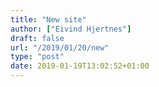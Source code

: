 ```yaml
---
title: "New site"
author: ["Eivind Hjertnes"]
draft: false
url: "/2019/01/20/new"
type: "post"
date: 2019-01-19T13:02:52+01:00
---
```

